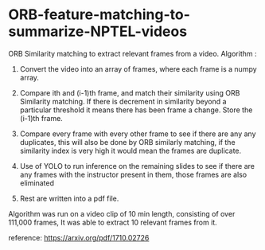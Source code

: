 # ORB-feature-matching-to-summarize-NPTEL-videos

ORB Similarity matching to extract relevant frames from a video.
Algorithm :

1) Convert the video into an array of frames, where each frame is a numpy array.

2) Compare ith and (i-1)th frame, and match their similarity using ORB Similarity matching. If there is decrement in similarity beyond a particular threshold it means there has been frame a change. Store the (i-1)th frame.

3) Compare every frame with every other frame to see if there are any any duplicates, this will also be done by ORB
similarly matching, if the similarity index is very high it would mean the frames are duplicate.

4) Use of YOLO to run inference on the remaining slides to see if there are any frames with the instructor present in them, those frames are also eliminated 

5) Rest are written into a pdf file.

Algorithm was run on a video clip of 10 min length, consisting of over 111,000 frames, It was able to extract 10 relevant frames from it.

reference: https://arxiv.org/pdf/1710.02726
